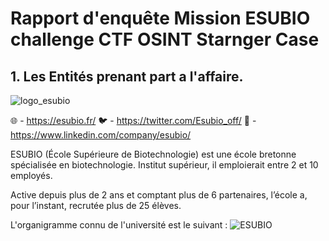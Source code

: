 # Rapport d'enquête Mission ESUBIO challenge CTF OSINT Starnger Case

## 1. Les Entités prenant part a l'affaire.

![logo_esubio](https://user-images.githubusercontent.com/95431446/168475454-3e27c785-0e4d-43df-b0ad-bf30924399f6.png)

🌐 - https://esubio.fr/
🐦 - https://twitter.com/Esubio_off/
🔗 - https://www.linkedin.com/company/esubio/

ESUBIO (École Supérieure de Biotechnologie) est une école bretonne spécialisée en biotechnologie. Institut supérieur, il emploierait entre 2 et 10 employés.

Active depuis plus de 2 ans et comptant plus de 6 partenaires, l’école a, pour l’instant, recrutée plus de 25 élèves.

L'organigramme connu de l'université est le suivant : 
![ESUBIO](https://user-images.githubusercontent.com/95431446/168476869-27c6c031-6b38-4495-864b-3459d9526022.png)

